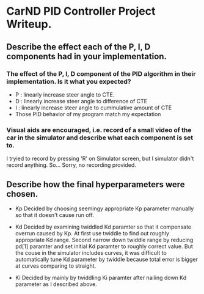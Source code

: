 # CarND PID Controller Project Writeup.

## Describe the effect each of the P, I, D components had in your implementation.
### The effect of the P, I, D component of the PID algorithm in their implementation. Is it what you expected?
* P : linearly increase steer angle to CTE.
* D : linearly increase steer angle to difference of CTE
* I : linearly increase steer angle to cummulative amount of CTE
* Those PID behavior of my program match my expectation

### Visual aids are encouraged, i.e. record of a small video of the car in the simulator and describe what each component is set to.
I tryied to record by pressing 'R' on Simulator screen, but I simulator didn't record anything.
So... Sorry, no recording provided.

## Describe how the final hyperparameters were chosen.
* Kp
Decided by choosing seemingy appropriate Kp parameter manually so that it doesn't cause run off.

* Kd
Decided by examining twiddled Kd paramter so that it compensate overrun caused by Kp.
At first use twiddle to find out roughly appropriate Kd range.
Second narrow down twiddle range by reducing pd\[1\] paramter and set initial Kd paramter to roughly correct value.
But the couse in the simulator includes curves, it was difficult to automatically tune Kd parameter by twiddle because total error is bigger at curves comparing to straight.

* Ki
Decided by mainly by twiddling Ki paramter after nailing down Kd parameter as I described above.

